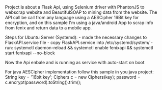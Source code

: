 Project is about a Flask Api, using Selenium driver with PhantonJS to webscrap website and BeautifulSOAP to mining data from the website. 
The API call be call from any language using a AESCipher 16Bit key for encryption, and on this sample I'm using a java/android App to scrap info from fenix and return data to a mobile app.



Steps for Ubuntu Server (Systemd):
    	- made the necessary changes to FlaskAPI.service file
	- copy FlaskAPI.service into /etc/systemd/system/
        - run: systemctl daemon-reload && systemctl enable fenixapi && systemctl start fenixapi --no-block

Now the Api enbale and is running as service with auto-start on boot

For java AESCipher implementation follow this sample in you java project:
	String key = '16bit key';
	Ciphers c = new Ciphers(key);
	password = c.encrypt(password).toString().trim();
